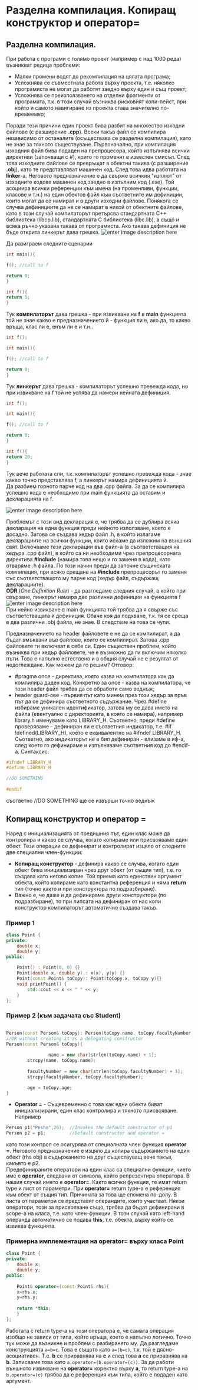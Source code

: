# Разделна компилация. Копиращ конструктор и оператор=

## Разделна компилация.

При работа с програми с голямо проект (например с над 1000 реда) възникват редица проблеми:
- Малки промени водят до рекомпилация на цялата програма;
- Усложнява се съвместната работа върху проекта, т.е. няколко програмиста не могат да работят заедно върху един и същ проект;
- Усложнява се преизползването на отделни фрагменти от програмата, т.к. в този случай възниква рисковият копи-пейст, при който и самото навигиране из проекта става значително по-времеемко;  
  
Поради тези причини един проект бива разбит на множество изходни файлове (с разширение **.cpp**). Всеки такъв файл се компилира независимо от останалите (осъществава се разделна компилация), като не знае за тяхното съществуване. Първоначално, при компилация изходния файл бива подаден на препроцесора, който изпълнява всички директиви (започващи с #), които го променят в известен смисъл. След това изходните файлове се превръщат в обектни такива (с разширение **.obj**), като те представляват машинен код. След това идва работата на **linker**-a. Неговото предназначение е да свърже всичкия "изплют" от изходните кодове машинен код заедно в изпълним код (.exe). Той асоциира всички референции към имена (на променливи, функции, класове и т.н.) на един обектов файл към съответните им дефиниции, които могат да се намират и в други изходни файлове. Понякога се случва дефинициите да не се намират в никой от обектните файлове, като в този случай компилаторът претърсва стандартната C++ библиотека (libcp.lib), стандартната C библиотека (libc.lib), а също и всяка ръчно указана такава от програмиста. Ако такава дефиниция не бъде открита линкерът дава грешка.
![enter image description here](https://gamedevunboxed.com/wp-content/uploads/2019/08/image.png)

Да разиграем следните сценарии  

```c++
int main(){

f(); //call to f

return 0;
}

int f(){
return 5;
}
```
Тук **компилаторът** дава грешка - при извикване на **f** в **main** функцията той не знае какво е предназначението й - функция ли е, ако да, то какво връща, клас ли е, енъм ли е и т.н.. 

```c++
int f();

int main(){

f(); //call to f

return 0;
}
```
Тук **линкерът** дава грешка - компилаторът успешно превежда кода, но при извикване на f той не успява да намери нейната дефиниция. 

```c++
int f();

int main(){

f(); //call to f

return 0;
}

int f(){
return 20;
}
```
Тук вече работата спи, т.к. компилаторът успешно превежда кода - знае какво точно представлява f, а линкерът намира дефиницията й.  
Да разбием горното парче код на два .cpp файла. За да се компилира успешно кода е необходимо при main функцията да оставим и декларацията на f.  

![enter image description here](https://i.imgur.com/mcVGeox.jpg)  

Проблемът с този вид декларация е, че трябва да се дублира всяка декларация на една функция преди нейното използване, което е досадно. Затова се създава хедър файл .h, в който излагаме декларациите на всички функции, които искаме да изложим на външния свят. Включваме тези декларации във файл-а (в съответстващия на хедъра .cpp файл), в който са ни необходими чрез препроцесорната директива **#include** (намира това нещо и го заменя в кода), като отваряме .h файла. По този начин преди да започне същинската компилация, при всяко срещане на **#include** препроцесорът го заменя със съответстващото му парче код (хедър файл, съдържащ декларациите).  
**ODR** (_One Definition Rule_) - да разгледаме следния случай, в който при свързане, линкерът намира две различни дефиниции на функцията f  
![enter image description here](https://i.imgur.com/SE5DQIX.jpg)  
При нейно извикване в main функцията той трябва да я свърже със съответстващата й дефиниция. Обаче коя да подхване, т.к. тя се среща в два различни .obj файла, не знае. В следствие на това се чупи.  

Предназначението на header файловете е не да се компилират, а да бъдат вмъквани във файлове, които се компилират. Затова .cpp файловете ги включват в себе си. 
Един съществен проблем, който възниква при хедър файловете, че е възможно да ги включим няколко пъти. Това е напълно естествено и в общия случай не е резултат от недоглеждане. Как можем да го решим? Отговор: 
- #pragma once - директива, която казва на компилатора как да компилира даден код. Конкретно за once - казва на компилатора, че този header файл трябва да се обработи само веднъж;
- header guard-ове - първия път като минем през този хедър за пръв път да се дефинира съответното съдържание. 
Чрез #define избираме уникален идентификатор, затова му се дава името на файла (евентуално с директорията, в която се намира), например library.h именуваме като LIBRARY_H. Съответно, преди #define проверяваме - дефиниран ли е съответния индикатор, т.е. #if !defined(LIBRARY_H), което е еквивалентно на #ifndef LIBRARY_H. Съответно, ако индикаторът не е бил дефиниран - влизаме в иф-а, след което го дефинираме и изпълняваме съответния код до #endif-a. Синтаксис:
```c++
#ifndef LIBRARY_H
#define LIBRARY_H

//DO SOMETHING
	
#endif
```
съответно //DO SOMETHING ще се извърши точно веднъж 

## Копиращ конструктор и оператор =

Наред с инициализацията от предишния път, един клас може да контролира и какво се случва, когато копираме или присвояваме един обект. Тези операции се дефинират и контролират изцяло от следните две специални член-функции:  
- **Копиращ конструктор** - дефинира какво се случва, когато един обект бива инициализиран чрез друг обект (от същия тип), т.е. го създава като негово копие. Той приема като единствен аргумент обекта, който копираме като константна референция и няма **return** тип (точно както и при конструктора по подразбиране).
- Важно е, че даже и да дефинираме други конструктори (по подразбиране), то при липсата на дефиниран от нас копи конструктор компилаторът автоматично създава такъв. 

### Пример 1
```c++
class Point {
private:
	double x;
	double y;
public:

	Point() : Point(0, 0) {}
	Point(double x, double y) : x(x), y(y) {}
	Point(const Point& toCopy): Point(toCopy.x, toCopy.y){}
	void printPoint() {
		std::cout << x << " " << y;
	}
};

```

### Пример 2 (към задачата със Student)

```c++

Person(const Person& toCopy): Person(toCopy.name, toCopy.facultyNumber, toCopy.age){}   //invokes the default constructor in the initializer list
//OR without creating it as a delegating constructor
Person(const Person& toCopy){
 
                name = new char[strlen(toCopy.name) + 1]; 
		strcpy(name, toCopy.name);
		
		facultyNumber = new char[strlen(toCopy.facultyNumber) + 1];
		strcpy(facultyNumber, toCopy.facultyNumber);

		age = toCopy.age;
}

```
- **Operator =** - 
Същевременно с това как едни обекти биват инициализирани, един клас контролира и тяхното присвояване. Например
```c++
Person p1("Pesho",26);  //Invokes the default constructor of p1
Person p2 = p1;         //Default constructor and operator =
```
като този контрол се осигурява от специалната член функция **operator =**. Неговото предназначение е изцяло да копира съдържанието на един обект (rhs obj) в съдържанието на друг съществуващ вече такъв, какъвто е p2.  
Предефинираните оператори на един клас са специални функции, чието име е **operator**, следвани от символа, който репрезентира оператора. В нашия случай името е **operator=**. Както всички функции, те имат return type и лист от параметри. При **operator=** return type-a е референция към обект от същия тип. Причината за това ще спомена по-долу. 
В листа от параметри се представят операндите, които участват. Някои оператори, този за присвояване също, трябва да бъдат дефинирани в scope-a на класа, т.е. като член-функции. В този случай като left-hand операнда автоматично се подава **this**, т.е. обекта, върху който се извиква функцията.  
	
### Примерна имплементация на operator= върху класа Point
```c++
class Point {
private:
	double x;
	double y;
public:
	
	Point& operator=(const Point& rhs){
	x=rhs.x;
	y=rhs.y;
	
	return *this;
	}
};
```
Работата с return type-a на този оператора e, че самата операция изобщо не зависи от типа, който връща, което е напълно логично. Точно тук може да възникне и проблем с разбирането му. Да разгледаме конструкцията ```a=b=c```. Това е същото като ```a=(b=c)```, т.к. той е дясно-асоциативен. Т.е. **b** се приравнява на **c** и след това **a** се приравнява на **b**. Записваме това като ```a.operator=(b.operator=(c))```. За да работи външното извикване на **operator=** коректно върху **a**, то return type-a на ```b.operator=(c)``` трябва да е референция към типа, който е подаден като аргумент.  
